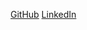 [GitHub](https://github.com/madewithabandon)
[LinkedIn](https://www.linkedin.com/in/marissabsmith/)
